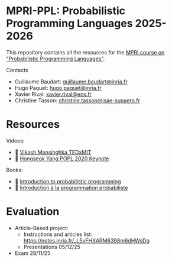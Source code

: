 # MPRI-PPL: Probabilistic Programming Languages 2025-2026

This repository contains all the resources for the [MPRI course on "Probabilistic Programming Languages"](https://mpri-master.ens.fr/doku.php?id=cours:ppl).

Contacts

- Guillaume Baudart: <guillaume.baudart@inria.fr>
- Hugo Paquet: <hugo.paquet@inria.fr>
- Xavier Rival: <xavier.rival@ens.fr>
- Christine Tasson: <christine.tasson@isae-supaero.fr>

# Resources

Videos:
- 🎥 [Vikash Mansinghka TEDxMIT](https://www.youtube.com/watch?v=8j2S7BRRWus)  
- 🎥 [Hongseok Yang POPL 2020 Keynote](https://www.youtube.com/watch?v=QsKsbZXr6Ok)  

Books:
- 📖 [Introduction to probabilistic programming](https://arxiv.org/abs/1809.10756)
- 📖 [Introduction à la programmation probabiliste](./cours/ejcim.pdf)

# Evaluation

- Article-Based project:
  - Instructions and articles list: https://notes.inria.fr/_L5vFHXARM6398m6dHWsDg
  - Presentations 05/12/25
- Exam 28/11/25
